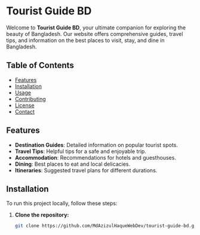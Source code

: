 # Tourist Guide BD

Welcome to **Tourist Guide BD**, your ultimate companion for exploring the beauty of Bangladesh. Our website offers comprehensive guides, travel tips, and information on the best places to visit, stay, and dine in Bangladesh.

## Table of Contents

- [Features](#features)
- [Installation](#installation)
- [Usage](#usage)
- [Contributing](#contributing)
- [License](#license)
- [Contact](#contact)

## Features

- **Destination Guides**: Detailed information on popular tourist spots.
- **Travel Tips**: Helpful tips for a safe and enjoyable trip.
- **Accommodation**: Recommendations for hotels and guesthouses.
- **Dining**: Best places to eat and local delicacies.
- **Itineraries**: Suggested travel plans for different durations.

## Installation

To run this project locally, follow these steps:

1. **Clone the repository:**
   ```bash
   git clone https://github.com/MdAzizulHaqueWebDev/tourist-guide-bd.git
